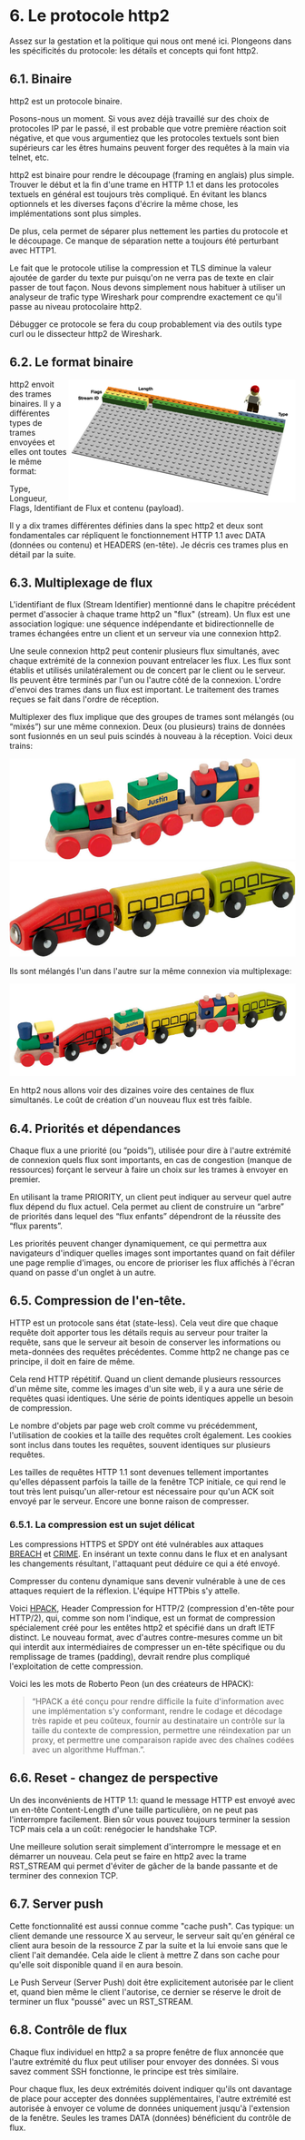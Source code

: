 # 6. Le protocole http2

Assez sur la gestation et la politique qui nous ont mené ici. Plongeons dans les spécificités du protocole: les détails et concepts qui font http2.

## 6.1. Binaire

http2 est un protocole binaire.

Posons-nous un moment. Si vous avez déjà travaillé sur des choix de protocoles IP par le passé, il est probable que votre première réaction soit négative, et que vous argumentiez que les protocoles textuels sont bien supérieurs car les êtres humains peuvent forger des requêtes à la main via telnet, etc.

http2 est binaire pour rendre le découpage (framing en anglais) plus simple. Trouver le début et la fin d'une trame en HTTP 1.1 et dans les protocoles textuels en général est toujours très compliqué. En évitant les blancs optionnels et les diverses façons d'écrire la même chose, les implémentations sont plus simples.

De plus, cela permet de séparer plus nettement les parties du protocole et le découpage. Ce manque de séparation nette a toujours été perturbant avec HTTP1.

Le fait que le protocole utilise la compression et TLS diminue la valeur ajoutée de garder du texte pur puisqu'on ne verra pas de texte en clair passer de tout façon. Nous devons simplement nous habituer à utiliser un analyseur de trafic type Wireshark pour comprendre exactement ce qu'il passe au niveau protocolaire http2.

Débugger ce protocole se fera du coup probablement via des outils type curl ou le dissecteur http2 de Wireshark.

## 6.2. Le format binaire

<img style="float: right;" src="https://raw.githubusercontent.com/bagder/http2-explained/master/images/frame-layout.png" />

http2 envoit des trames binaires. Il y a différentes types de trames envoyées et elles ont toutes le même format:

Type, Longueur, Flags, Identifiant de Flux et contenu (payload).

Il y a dix trames différentes définies dans la spec http2 et deux sont fondamentales car répliquent le fonctionnement HTTP 1.1 avec DATA (données ou contenu) et HEADERS (en-tête). Je décris ces trames plus en détail par la suite.

## 6.3. Multiplexage de flux

L'identifiant de flux (Stream Identifier) mentionné dans le chapitre précédent permet d'associer à chaque trame http2 un "flux" (stream). Un flux est une association logique: une séquence indépendante et bidirectionnelle de trames échangées entre un client et un serveur via une connexion http2.

Une seule connexion http2 peut contenir plusieurs flux simultanés, avec chaque extrémité de la connexion pouvant entrelacer les flux. Les flux sont établis et utilisés unilatéralement ou de concert par le client ou le serveur. Ils peuvent être terminés par l'un ou l'autre côté de la connexion. L'ordre d'envoi des trames dans un flux est important. Le traitement des trames reçues se fait dans l'ordre de réception.

Multiplexer des flux implique que des groupes de trames sont mélangés (ou “mixés”) sur une même connexion. Deux (ou plusieurs) trains de données sont fusionnés en un seul puis scindés à nouveau à la réception. Voici deux trains:

![un train](https://raw.githubusercontent.com/bagder/http2-explained/master/images/train-justin.jpg)
![un autre train](https://raw.githubusercontent.com/bagder/http2-explained/master/images/train-ikea.jpg)

Ils sont mélangés l'un dans l'autre sur la même connexion via multiplexage:

![multiplexed train](https://raw.githubusercontent.com/bagder/http2-explained/master/images/train-multiplexed.jpg)

En http2 nous allons voir des dizaines voire des centaines de flux simultanés. Le coût de création d'un nouveau flux est très faible.

## 6.4. Priorités et dépendances

Chaque flux a une priorité (ou “poids”), utilisée pour dire à l'autre extrémité de connexion quels flux sont importants, en cas de congestion (manque de ressources) forçant le serveur à faire un choix sur les trames à envoyer en premier.

En utilisant la trame PRIORITY, un client peut indiquer au serveur quel autre flux dépend du flux actuel. Cela permet au client de construire un “arbre” de priorités dans lequel des “flux enfants” dépendront de la réussite des “flux parents”.

Les priorités peuvent changer dynamiquement, ce qui permettra aux navigateurs d'indiquer quelles images sont importantes quand on fait défiler une page remplie d'images, ou encore de prioriser les flux affichés à l'écran quand on passe d'un onglet à un autre.

## 6.5. Compression de l'en-tête.

HTTP est un protocole sans état (state-less). Cela veut dire que chaque requête doit apporter tous les détails requis au serveur pour traiter la requête, sans que le serveur ait besoin de conserver les informations ou meta-données des requêtes précédentes. Comme http2 ne change pas ce principe, il doit en faire de même.

Cela rend HTTP répétitif. Quand un client demande plusieurs ressources d'un même site, comme les images d'un site web, il y a aura une série de requêtes quasi identiques. Une série de points identiques appelle un besoin de compression.

Le nombre d'objets par page web croît comme vu précédemment, l'utilisation de cookies et la taille des requêtes croît également. Les cookies sont inclus dans toutes les requêtes, souvent identiques sur plusieurs requêtes.

Les tailles de requêtes HTTP 1.1 sont devenues tellement importantes qu'elles dépassent parfois la taille de la fenêtre TCP initiale, ce qui rend le tout très lent puisqu'un aller-retour est nécessaire pour qu'un ACK soit envoyé par le serveur. Encore une bonne raison de compresser.

### 6.5.1. La compression est un sujet délicat

Les compressions HTTPS et SPDY ont été vulnérables aux attaques [BREACH](http://en.wikipedia.org/wiki/BREACH_%28security_exploit%29)
 et [CRIME](http://en.wikipedia.org/wiki/CRIME). En insérant un texte connu dans le flux et en analysant les changements résultant, l'attaquant peut déduire ce qui a été envoyé.

Compresser du contenu dynamique sans devenir vulnérable à une de ces attaques requiert de la réflexion. L'équipe HTTPbis s'y attelle.

Voici [HPACK](http://www.rfc-editor.org/rfc/rfc7541.txt), Header Compression for HTTP/2 (compression d'en-tête pour HTTP/2), qui, comme son nom l'indique, est un format de compression spécialement créé pour les entêtes http2 et spécifié dans un draft IETF distinct. Le nouveau format, avec d'autres contre-mesures comme un bit qui interdit aux intermédiaires de compresser un en-tête spécifique ou du remplissage de trames (padding), devrait rendre plus compliqué l'exploitation de cette compression.

Voici les les mots de Roberto Peon (un des créateurs de HPACK):

> “HPACK a été conçu pour rendre difficile la fuite d'information avec une implémentation s'y conformant, rendre le codage et décodage très rapide et peu coûteux, fournir au destinataire un contrôle sur la taille du contexte de compression, permettre une réindexation par un proxy, et permettre une comparaison rapide avec des chaînes codées avec un algorithme Huffman.”.

## 6.6. Reset - changez de perspective

Un des inconvénients de HTTP 1.1: quand le message HTTP est envoyé avec un en-tête Content-Length d'une taille particulière, on ne peut pas l'interrompre facilement. Bien sûr vous pouvez toujours terminer la session TCP mais cela a un coût: renégocier le handshake TCP.

Une meilleure solution serait simplement d'interrompre le message et en démarrer un nouveau. Cela peut se faire en http2 avec la trame RST_STREAM qui permet d'éviter de gâcher de la bande passante et de terminer des connexion TCP.

## 6.7. Server push

Cette fonctionnalité est aussi connue comme "cache push". Cas typique: un client demande une ressource X au serveur, le serveur sait qu'en général ce client aura besoin de la ressource Z par la suite et la lui envoie sans que le client l'ait demandée. Cela aide le client à mettre Z dans son cache pour qu'elle soit disponible quand il en aura besoin.

Le Push Serveur (Server Push) doit être explicitement autorisée par le client et, quand bien même le client l'autorise, ce dernier se réserve le droit de terminer un flux "poussé" avec un RST_STREAM.

## 6.8. Contrôle de flux

Chaque flux individuel en http2 a sa propre fenêtre de flux annoncée que l'autre extrémité du flux peut utiliser pour envoyer des données. Si vous savez comment SSH fonctionne, le principe est très similaire.

Pour chaque flux, les deux extrémités doivent indiquer qu'ils ont davantage de place pour accepter des données supplémentaires, l'autre extrémité est autorisée à envoyer ce volume de données uniquement jusqu'à l'extension de la fenêtre. Seules les trames DATA (données) bénéficient du contrôle de flux.
